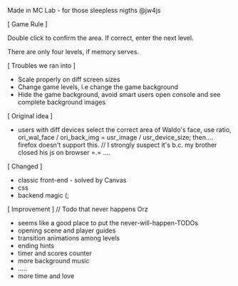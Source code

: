 Made in MC Lab - for those sleepless nigths @jw4js


[ Game Rule ]

Double click to confirm the area. If correct, enter the next level.

There are only four levels, if memory serves.

[ Troubles we ran into ]

- Scale properly on diff screen sizes
- Change game levels, i.e change the game background
- Hide the game background, avoid smart users open console and see complete background images

[ Original idea ] 

- users with diff devices select the correct area of Waldo's face, use ratio, ori_wal_face / ori_back_img = usr_image / usr_device_size; then.... firefox doesn't support this. // I strongly suspect it's b.c. my brother closed his js on browser =.= ....

[ Changed ]

- classic front-end - solved by Canvas
- css
- backend magic (;

[ Improvement ] // Todo that never happens Orz

- seems like a good place to put the never-will-happen-TODOs
- opening scene and player guides
- transition animations among levels
- ending hints
- timer and scores counter
- more background music
- .....
- more time and love

